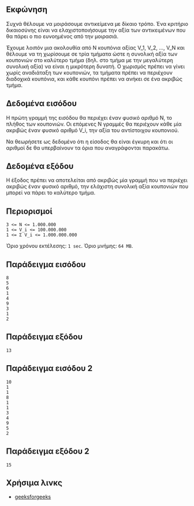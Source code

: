 ## Εκφώνηση
Συχνά θέλουμε να μοιράσουμε αντικείμενα με δίκαιο τρόπο. Ένα κριτήριο δικαιοσύνης είναι να ελαχιστοποιήσουμε την αξία των αντικειμένων που θα πάρει ο πιο ευνοημένος από την μοιρασιά.

Έχουμε λοιπόν μια ακολουθία από Ν κουπόνια αξίας V_1, V_2, ..., V_Ν και θέλουμε να τη χωρίσουμε σε τρία τμήματα ώστε η συνολική αξία των κουπονιών στο καλύτερο τμήμα (δηλ. στο τμήμα με την μεγαλύτερη συνολική αξία) να είναι η μικρότερη δυνατή. Ο χωρισμός πρέπει να γίνει χωρίς αναδιάταξη των κουπονιών, τα τμήματα πρέπει να περιέχουν διαδοχικά κουπόνια, και κάθε κουπόνι πρέπει να ανήκει σε ένα ακριβώς τμήμα.

## Δεδομένα εισόδου
Η πρώτη γραμμή της εισόδου θα περιέχει έναν φυσικό αριθμό Ν, το πλήθος των κουπονιών. Οι επόμενες N γραμμές θα περιέχουν κάθε μία ακριβώς έναν φυσικό αριθμό V_i, την αξία του αντίστοιχου κουπονιού.

Να θεωρήσετε ως δεδομένο ότι η είσοδος θα είναι έγκυρη και ότι οι αριθμοί δε θα υπερβαίνουν τα όρια που αναγράφονται παρακάτω.

## Δεδομένα εξόδου
Η έξοδος πρέπει να αποτελείται από ακριβώς μία γραμμή που να περιέχει ακριβώς έναν φυσικό αριθμό, την ελάχιστη συνολική αξία κουπονιών που μπορεί να πάρει το καλύτερο τμήμα.

## Περιορισμοί
```
3 <= N <= 1.000.000
1 <= V_i <= 100.000.000
1 <= Σ V_i <= 1.000.000.000
```
Όριο χρόνου εκτέλεσης: ```1 sec```.
Όριο μνήμης: ```64 MB```.
## Παράδειγμα εισόδου
```
8
5
6
1
4
9
3
1
2
```
## Παράδειγμα εξόδου
```13```
## Παράδειγμα εισόδου 2
```
10
1
1
8
1
1
3
4
9
5
2
```
## Παράδειγμα εξόδου 2
```15```

## Χρήσιμα λινκς
- [geeksforgeeks](https://www.geeksforgeeks.org/split-the-given-array-into-k-sub-arrays-such-that-maximum-sum-of-all-sub-arrays-is-minimum/)